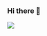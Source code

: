 ### Hi there 👋

<img src="https://arquivo.devmedia.com.br/noticias/documentacao/documentacao_angular-cli-como-rodar-testes-e-checar-o-codigo_38248.png"/>
